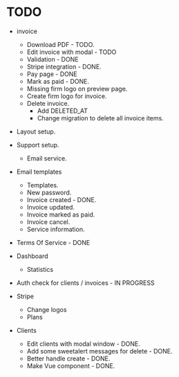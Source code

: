 # TODO

* invoice
    * Download PDF - TODO.
    * Edit invoice with modal - TODO
    * Validation - DONE
    * Stripe integration - DONE.
    * Pay page - DONE
    * Mark as paid - DONE.
    * Missing firm logo on preview page.
    * Create firm logo for invoice.
    * Delete invoice.
        * Add DELETED_AT
        * Change migration to delete all invoice items.
        


* Layout setup.
* Support setup.
    * Email service.

        
* Email templates
    * Templates.
    * New password.
    * Invoice created - DONE.
    * Invoice updated.
    * Invoice marked as paid.
    * Invoice cancel.
    * Service information.
    
* Terms Of Service - DONE
* Dashboard
    * Statistics
* Auth check for clients / invoices - IN PROGRESS

* Stripe
    * Change logos
    * Plans


* Clients
    * Edit clients with modal window - DONE.
    * Add some sweetalert messages for delete - DONE.
    * Better handle create - DONE.
    * Make Vue component - DONE.
